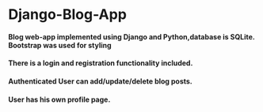 # Django-Blog-App
#### Blog web-app implemented using Django and Python,database is SQLite. Bootstrap was used for styling
#### There is a login and registration functionality included.
#### Authenticated User can add/update/delete  blog posts.
#### User has his own profile page.
